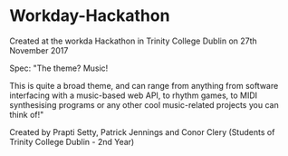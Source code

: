 # Workday-Hackathon

Created at the workda Hackathon in Trinity College Dublin on 27th November 2017

Spec:
"The theme? Music! 

This is quite a broad theme, and can range from 
anything from software interfacing with a 
music-based web API, to rhythm games, to MIDI
synthesising programs or any other cool 
music-related projects you can think of!"

Created by Prapti Setty, Patrick Jennings and Conor Clery
(Students of Trinity College Dublin - 2nd Year)
